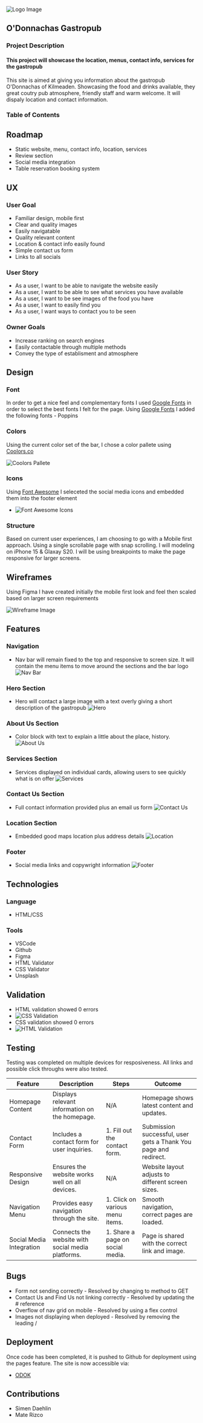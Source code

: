 ![Logo Image](assets/images/readme/logo.png)

## O'Donnachas Gastropub

### Project Description

#### This project will showcase the location, menus, contact info, services for the gastropub

This site is aimed at giving you information about the gastropub O'Donnachas of Kilmeaden. Showcasing the food and drinks available, they great coutry pub atmosphere, friendly staff and warm welcome. It will dispaly location and contact information.

### Table of Contents

## Roadmap

- Static website, menu, contact info, location, services
- Review section
- Social media integration
- Table reservation booking system

## UX

### User Goal

- Familiar design, mobile first
- Clear and quality images
- Easily navigatable
- Quality relevant content
- Location & contact info easily found
- Simple contact us form
- Links to all socials

### User Story

- As a user, I want to be able to navigate the website easily
- As a user, I want to be able to see what services you have available
- As a user, I want to be see images of the food you have
- As a user, I want to easily find you
- As a user, I want ways to contact you to be seen

### Owner Goals

- Increase ranking on search engines
- Easily contactable through multiple methods
- Convey the type of establisment and atmosphere

## Design

### Font

In order to get a nice feel and complementary fonts I used [Google Fonts](https://fonts.google.com/) in order to select the best fonts I felt for the page. Using [Google Fonts](https://fonts.google.com/) I added the following fonts - Poppins

### Colors

Using the current color set of the bar, I chose a color pallete using [Coolors.co](https://coolors.co/)

![Coolors Pallete](docs/Colour%20Pallete.webp)

### Icons

Using [Font Awesome](https://fontawesome.com) I seleceted the social media icons and embedded them into the footer element

- ![Font Awesome Icons](docs/socialicons.webp)

### Structure

Based on current user experiences, I am choosing to go with a Mobile first approach. Using a single scrollable page with snap scrolling. I will modeling on iPhone 15 & Glaxay S20. I will be using breakpoints to make the page responsive for larger screens.

## Wireframes

Using Figma I have created initially the mobile first look and feel then scaled based on larger screen requirements

![Wireframe Image](docs/wireframe/Project%201.png)

## Features

### Navigation

- Nav bar will remain fixed to the top and responsive to screen size. It will contain the menu items to move around the sections and the bar logo ![Nav Bar](docs/navbar.webp)

### Hero Section

- Hero will contact a large image with a text overly giving a short description of the gastropub ![Hero](docs/hero.webp)

### About Us Section

- Color block with text to explain a little about the place, history. ![About Us](docs/about.webp)

### Services Section

- Services displayed on individual cards, allowing users to see quickly what is on offer ![Services](docs/services.webp)

### Contact Us Section

- Full contact information provided plus an email us form ![Contact Us](docs/contact.webp)

### Location Section

- Embedded good maps location plus address details ![Location](docs/location.webp)

### Footer

- Social media links and copywright information ![Footer](docs/socialicons.webp)

## Technologies

### Language

- HTML/CSS

### Tools

- VSCode
- Github
- Figma
- HTML Validator
- CSS Validator
- Unsplash

## Validation

- HTML validation showed 0 errors
- ![CSS Validation](docs/html-validation.webp)
- CSS validation showed 0 errors
- ![HTML Validation](docs/css-validation.webp)

## Testing

Testing was completed on multiple devices for resposiveness. All links and possible click throughs were also tested.

| Feature | Description | Steps | Outcome |
| --- | --- | --- | --- |
| Homepage Content | Displays relevant information on the homepage. | N/A | Homepage shows latest content and updates. |
| Contact Form | Includes a contact form for user inquiries. | 1. Fill out the contact form. | Submission successful, user gets a Thank You page and redirect. |
| Responsive Design | Ensures the website works well on all devices. | N/A | Website layout adjusts to different screen sizes. |
| Navigation Menu | Provides easy navigation through the site. | 1. Click on various menu items. | Smooth navigation, correct pages are loaded. |
| Social Media Integration | Connects the website with social media platforms. | 1. Share a page on social media. | Page is shared with the correct link and image. |

## Bugs

- Form not sending correctly - Resolved by changing to method to GET
- Contact Us and Find Us not linking correctly - Resolved by updating the # reference
- Overflow of nav grid on mobile - Resolved by using a flex control
- Images not displaying when deployed - Resolved by removing the leading /

## Deployment

Once code has been completed, it is pushed to Github for deployment using the pages feature. The site is now accessible via:

- [ODOK](https://whalloranirl.github.io/odok/index.html)

## Contributions

- Simen Daehlin
- Mate Rizco
